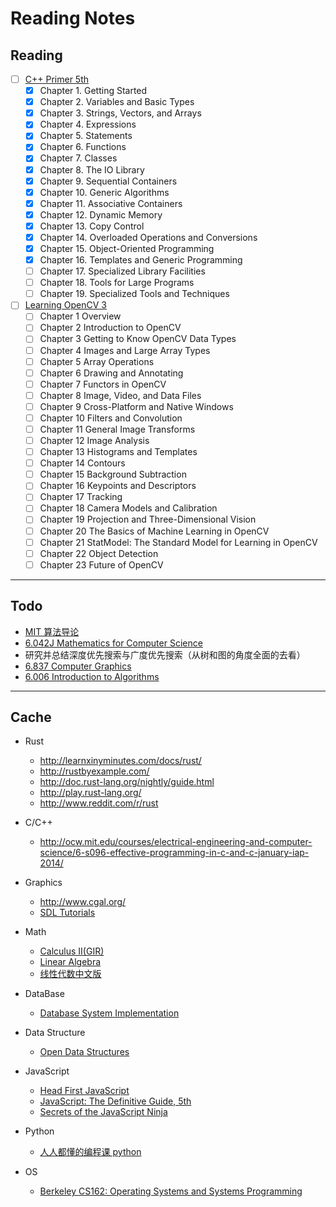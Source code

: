 # Reading Notes

## Reading

- [ ] [C++ Primer 5th](http://book.douban.com/subject/24089577/)
  - [x] Chapter 1. Getting Started
  - [x] Chapter 2. Variables and Basic Types
  - [x] Chapter 3. Strings, Vectors, and Arrays
  - [x] Chapter 4. Expressions
  - [x] Chapter 5. Statements
  - [x] Chapter 6. Functions
  - [x] Chapter 7. Classes
  - [x] Chapter 8. The IO Library
  - [x] Chapter 9. Sequential Containers
  - [x] Chapter 10. Generic Algorithms
  - [x] Chapter 11. Associative Containers
  - [x] Chapter 12. Dynamic Memory
  - [x] Chapter 13. Copy Control
  - [x] Chapter 14. Overloaded Operations and Conversions
  - [x] Chapter 15. Object-Oriented Programming
  - [x] Chapter 16. Templates and Generic Programming
  - [ ] Chapter 17. Specialized Library Facilities
  - [ ] Chapter 18. Tools for Large Programs
  - [ ] Chapter 19. Specialized Tools and Techniques

- [ ] [Learning OpenCV 3](http://shop.oreilly.com/product/0636920044765.do)
  - [ ] Chapter 1 Overview
  - [ ] Chapter 2 Introduction to OpenCV
  - [ ] Chapter 3 Getting to Know OpenCV Data Types
  - [ ] Chapter 4 Images and Large Array Types
  - [ ] Chapter 5 Array Operations
  - [ ] Chapter 6 Drawing and Annotating
  - [ ] Chapter 7 Functors in OpenCV
  - [ ] Chapter 8 Image, Video, and Data Files
  - [ ] Chapter 9 Cross-Platform and Native Windows
  - [ ] Chapter 10 Filters and Convolution
  - [ ] Chapter 11 General Image Transforms
  - [ ] Chapter 12 Image Analysis
  - [ ] Chapter 13 Histograms and Templates
  - [ ] Chapter 14 Contours
  - [ ] Chapter 15 Background Subtraction
  - [ ] Chapter 16 Keypoints and Descriptors
  - [ ] Chapter 17 Tracking
  - [ ] Chapter 18 Camera Models and Calibration
  - [ ] Chapter 19 Projection and Three-Dimensional Vision
  - [ ] Chapter 20 The Basics of Machine Learning in OpenCV
  - [ ] Chapter 21 StatModel: The Standard Model for Learning in OpenCV
  - [ ] Chapter 22 Object Detection
  - [ ] Chapter 23 Future of OpenCV

------

## Todo

- [MIT 算法导论](http://open.163.com/special/opencourse/algorithms.html)
- [6.042J Mathematics for Computer Science](http://ocw.mit.edu/courses/electrical-engineering-and-computer-science/6-042j-mathematics-for-computer-science-fall-2010/)
- 研究并总结深度优先搜索与广度优先搜索（从树和图的角度全面的去看）
- [6.837 Computer Graphics](http://ocw.mit.edu/courses/electrical-engineering-and-computer-science/6-837-computer-graphics-fall-2012/index.htm)
- [6.006 Introduction to Algorithms](http://ocw.mit.edu/courses/electrical-engineering-and-computer-science/6-006-introduction-to-algorithms-fall-2011/)

------

## Cache

- Rust
  - <http://learnxinyminutes.com/docs/rust/>
  - <http://rustbyexample.com/>
  - <http://doc.rust-lang.org/nightly/guide.html>
  - <http://play.rust-lang.org/>
  - <http://www.reddit.com/r/rust>

- C/C++
    - <http://ocw.mit.edu/courses/electrical-engineering-and-computer-science/6-s096-effective-programming-in-c-and-c-january-iap-2014/>

- Graphics
    - <http://www.cgal.org/>
    - [SDL Tutorials](http://lazyfoo.net/tutorials/SDL/index.php)

- Math
    - [Calculus II(GIR)](http://ocw.mit.edu/courses/mathematics/18-02-multivariable-calculus-fall-2007/)
    - [Linear Algebra](http://ocw.mit.edu/courses/mathematics/18-06-linear-algebra-spring-2010/index.htm)
    - [线性代数中文版](http://v.163.com/special/opencourse/daishu.html)

- DataBase
    - [Database System Implementation](http://web.stanford.edu/class/cs346/)

- Data Structure
    - [Open Data Structures](http://opendatastructures.org/)

- JavaScript
    - [Head First JavaScript](http://book.douban.com/subject/2372267/)
    - [JavaScript: The Definitive Guide, 5th](http://book.douban.com/subject/1775608/)
    - [Secrets of the JavaScript Ninja](http://book.douban.com/subject/3176860/)

- Python
    - [人人都懂的编程课 python](https://www.coursera.org/course/pythonlearn)

- OS
    - [Berkeley CS162: Operating Systems and Systems Programming](http://cs162.eecs.berkeley.edu/)
